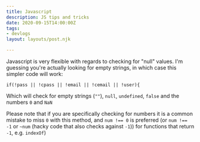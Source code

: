 ```yaml
---
title: Javascript
description: JS tips and tricks
date: 2020-09-15T14:00:00Z
tags:
- devlogs
layout: layouts/post.njk

---
```

Javascript is very flexible with regards to checking for "null" values. I'm guessing you're actually looking for empty strings, in which case this simpler code will work:

    if(!pass || !cpass || !email || !cemail || !user){

Which will check for empty strings (`""`), `null`, `undefined`, `false` and the numbers `0` and `NaN`

Please note that if you are specifically checking for numbers it is a common mistake to miss `0` with this method, and `num !== 0` is preferred (or `num !== -1` or `~num` (hacky code that also checks against `-1`)) for functions that return `-1`, e.g. `indexOf`)